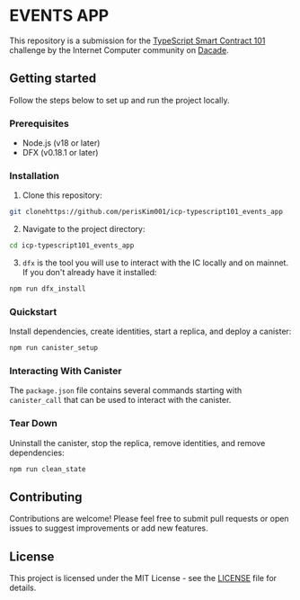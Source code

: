 # EVENTS APP

This repository is a submission for the [TypeScript Smart Contract 101](https://dacade.org/communities/icp/challenges/256f0a1c-5f4f-495f-a1b3-90559ab3c51f) challenge by the Internet Computer community on [Dacade](https://dacade.org/).

## Getting started

Follow the steps below to set up and run the project locally.

### Prerequisites

- Node.js (v18 or later)
- DFX (v0.18.1 or later)

### Installation

1. Clone this repository:

```bash
git clonehttps://github.com/perisKim001/icp-typescript101_events_app
```

2. Navigate to the project directory:

```bash
cd icp-typescript101_events_app
```

3. `dfx` is the tool you will use to interact with the IC locally and on mainnet. If you don't already have it installed:

```bash
npm run dfx_install
```

### Quickstart

Install dependencies, create identities, start a replica, and deploy a canister:

```bash
npm run canister_setup
```

### Interacting With Canister

The `package.json` file contains several commands starting with `canister_call` that can be used to interact with the canister.

### Tear Down

Uninstall the canister, stop the replica, remove identities, and remove dependencies:

```bash
npm run clean_state
```

## Contributing

Contributions are welcome! Please feel free to submit pull requests or open issues to suggest improvements or add new features.

## License

This project is licensed under the MIT License - see the [LICENSE](LICENSE) file for details.
